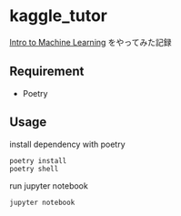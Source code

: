 # kaggle_tutor

[Intro to Machine Learning](https://www.kaggle.com/learn/intro-to-machine-learning) をやってみた記録

## Requirement

- Poetry

## Usage

install dependency with poetry
```
poetry install
poetry shell
```

run jupyter notebook
```
jupyter notebook
```
